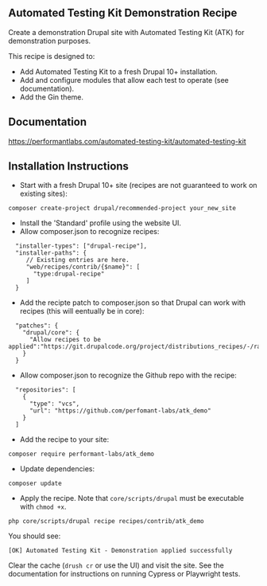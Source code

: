 ## Automated Testing Kit Demonstration Recipe
Create a demonstration Drupal site with Automated Testing Kit (ATK) for demonstration purposes.

This recipe is designed to:
- Add Automated Testing Kit to a fresh Drupal 10+ installation.
- Add and configure modules that allow each test to operate (see documentation). 
- Add the Gin theme.

## Documentation

https://performantlabs.com/automated-testing-kit/automated-testing-kit

## Installation Instructions

- Start with a fresh Drupal 10+ site (recipes are not guaranteed to work on existing sites):
```
composer create-project drupal/recommended-project your_new_site
```
- Install the 'Standard' profile using the website UI.
- Allow composer.json to recognize recipes:
```  
  "installer-types": ["drupal-recipe"],
  "installer-paths": {
     // Existing entries are here.
     "web/recipes/contrib/{$name}": [
       "type:drupal-recipe"
     ]
  }
```
- Add the recipte patch to composer.json so that Drupal can work with recipes (this will 
  eentually be in core):
```
  "patches": {
    "drupal/core": {
      "Allow recipes to be applied":"https://git.drupalcode.org/project/distributions_recipes/-/raw/patch/recipe.patch"
    }
  }
```
- Allow composer.json to recognize the Github repo with the recipe:
```
  "repositories": [
    {
      "type": "vcs",
      "url": "https://github.com/perfomant-labs/atk_demo"
    }
  ]
```
- Add the recipe to your site:
```
composer require performant-labs/atk_demo
```
- Update dependencies:
```
composer update
```

- Apply the recipe. Note that `core/scripts/drupal` must be
executable with `chmod +x`.

```shell
php core/scripts/drupal recipe recipes/contrib/atk_demo
```

You should see:
```
[OK] Automated Testing Kit - Demonstration applied successfully
```
Clear the cache (`drush cr` or use the UI) and visit the site. See
the documentation for instructions on running Cypress or Playwright tests.
